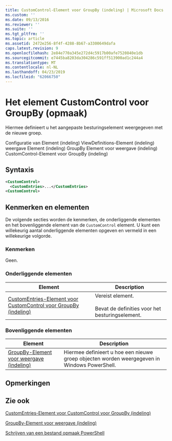 ```yaml
---
title: CustomControl-Element voor GroupBy (indeling) | Microsoft Docs
ms.custom: ''
ms.date: 09/13/2016
ms.reviewer: ''
ms.suite: ''
ms.tgt_pltfrm: ''
ms.topic: article
ms.assetid: 2472e256-8f4f-4288-8b67-a3300649dafa
caps.latest.revision: 9
ms.openlocfilehash: 2e84e770a345e272d4c5917b00afe7520840e1db
ms.sourcegitcommit: e7445ba8203da304286c591ff513900ad1c244a4
ms.translationtype: MT
ms.contentlocale: nl-NL
ms.lasthandoff: 04/23/2019
ms.locfileid: "62066750"
---
```

# <a name="customcontrol-element-for-groupby-format"></a>Het element CustomControl voor GroupBy (opmaak)

Hiermee definieert u het aangepaste besturingselement weergegeven met de nieuwe groep.

Configuratie van Element (indeling) ViewDefinitions-Element (indeling) weergave Element (indeling) GroupBy Element voor weergave (indeling) CustomControl-Element voor GroupBy (indeling)

## <a name="syntax"></a>Syntaxis

```xml
<CustomControl>
  <CustomEntries>...</CustomEntries>
<CustomControl>
```

## <a name="attributes-and-elements"></a>Kenmerken en elementen

De volgende secties worden de kenmerken, de onderliggende elementen en het bovenliggende element van de `CustomControl` element. U kunt een willekeurig aantal onderliggende elementen opgeven en vermeld in een willekeurige volgorde.

### <a name="attributes"></a>Kenmerken

Geen.

### <a name="child-elements"></a>Onderliggende elementen

|Element|Description|
|-------------|-----------------|
|[CustomEntries-Element voor CustomControl voor GroupBy (indeling)](./customentries-element-for-customcontrol-for-groupby-format.md)|Vereist element.<br /><br /> Bevat de definities voor het besturingselement.|

### <a name="parent-elements"></a>Bovenliggende elementen

|Element|Description|
|-------------|-----------------|
|[GroupBy-Element voor weergave (indeling)](./groupby-element-for-view-format.md)|Hiermee definieert u hoe een nieuwe groep objecten worden weergegeven in Windows PowerShell.|

## <a name="remarks"></a>Opmerkingen

## <a name="see-also"></a>Zie ook

[CustomEntries-Element voor CustomControl voor GroupBy (indeling)](./customentries-element-for-customcontrol-for-groupby-format.md)

[GroupBy-Element voor weergave (indeling)](./groupby-element-for-view-format.md)

[Schrijven van een bestand opmaak PowerShell](./writing-a-powershell-formatting-file.md)
